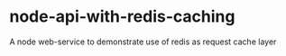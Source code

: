# node-api-with-redis-caching
A node web-service to  demonstrate use of redis as request cache layer